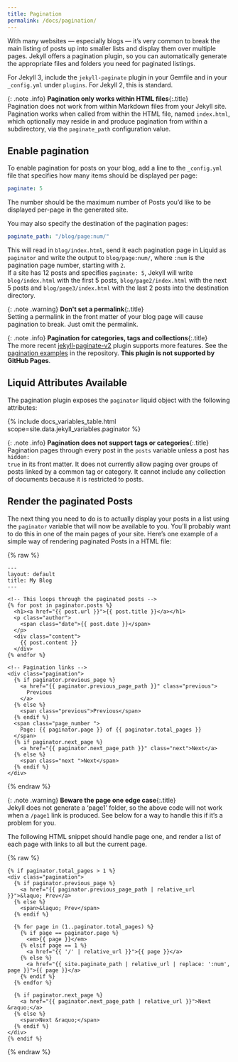 ```yaml
---
title: Pagination
permalink: /docs/pagination/
---
```


With many websites &mdash; especially blogs &mdash; it’s very common to
break the main listing of posts up into smaller lists and display them over
multiple pages. Jekyll offers a pagination plugin, so you can automatically
generate the appropriate files and folders you need for paginated listings.

For Jekyll 3, include the `jekyll-paginate` plugin in your Gemfile and in
your `_config.yml` under `plugins`. For Jekyll 2, this is standard.

{: .note .info}
**Pagination only works within HTML files**{:.title}<br>
Pagination does not work from within Markdown files from
your Jekyll site. Pagination works when called from within the HTML
file, named <code>index.html</code>, which optionally may reside in and
produce pagination from within a subdirectory, via the
<code>paginate_path</code> configuration value.

## Enable pagination

To enable pagination for posts on your blog, add a line to the `_config.yml` file that
specifies how many items should be displayed per page:

```yaml
paginate: 5
```

The number should be the maximum number of Posts you’d like to be displayed
per-page in the generated site.

You may also specify the destination of the pagination pages:

```yaml
paginate_path: "/blog/page:num/"
```

This will read in `blog/index.html`, send it each pagination page in Liquid as
`paginator` and write the output to `blog/page:num/`, where `:num` is the
pagination page number, starting with `2`. <br/>
If a site has 12 posts and specifies `paginate: 5`, Jekyll will write `blog/index.html`
with the first 5 posts, `blog/page2/index.html` with the next 5 posts and
`blog/page3/index.html` with the last 2 posts into the destination directory.

{: .note .warning}
**Don't set a permalink**{:.title}<br>
Setting a permalink in the front matter of your blog page will cause
pagination to break. Just omit the permalink.

{: .note .info}
**Pagination for categories, tags and collections**{:.title}<br>
The more recent <a href="https://github.com/sverrirs/jekyll-paginate-v2">
jekyll-paginate-v2</a> plugin supports more features. See the
<a href="https://github.com/sverrirs/jekyll-paginate-v2/tree/master/examples">
pagination examples</a> in the repository. <strong>This plugin is not
supported by GitHub Pages</strong>.

## Liquid Attributes Available

The pagination plugin exposes the `paginator` liquid object with the following
attributes:

{% include docs_variables_table.html scope=site.data.jekyll_variables.paginator %}

{: .note .info}
**Pagination does not support tags or categories**{:.title}<br>
Pagination pages through every post in the <code>posts</code>
variable unless a post has <code>hidden: true</code> in its front matter.
It does not currently allow paging over groups of posts linked
by a common tag or category. It cannot include any collection of
documents because it is restricted to posts.

## Render the paginated Posts

The next thing you need to do is to actually display your posts in a list using
the `paginator` variable that will now be available to you. You’ll probably
want to do this in one of the main pages of your site. Here’s one example of a
simple way of rendering paginated Posts in a HTML file:

{% raw %}
```liquid
---
layout: default
title: My Blog
---

<!-- This loops through the paginated posts -->
{% for post in paginator.posts %}
  <h1><a href="{{ post.url }}">{{ post.title }}</a></h1>
  <p class="author">
    <span class="date">{{ post.date }}</span>
  </p>
  <div class="content">
    {{ post.content }}
  </div>
{% endfor %}

<!-- Pagination links -->
<div class="pagination">
  {% if paginator.previous_page %}
    <a href="{{ paginator.previous_page_path }}" class="previous">
      Previous
    </a>
  {% else %}
    <span class="previous">Previous</span>
  {% endif %}
  <span class="page_number ">
    Page: {{ paginator.page }} of {{ paginator.total_pages }}
  </span>
  {% if paginator.next_page %}
    <a href="{{ paginator.next_page_path }}" class="next">Next</a>
  {% else %}
    <span class="next ">Next</span>
  {% endif %}
</div>
```
{% endraw %}

{: .note .warning}
**Beware the page one edge case**{:.title}<br>
Jekyll does not generate a ‘page1’ folder, so the above code will not work
when a <code>/page1</code> link is produced. See below for a way to handle
this if it’s a problem for you.

The following HTML snippet should handle page one, and render a list of each
page with links to all but the current page.

{% raw %}
```liquid
{% if paginator.total_pages > 1 %}
<div class="pagination">
  {% if paginator.previous_page %}
    <a href="{{ paginator.previous_page_path | relative_url }}">&laquo; Prev</a>
  {% else %}
    <span>&laquo; Prev</span>
  {% endif %}

  {% for page in (1..paginator.total_pages) %}
    {% if page == paginator.page %}
      <em>{{ page }}</em>
    {% elsif page == 1 %}
      <a href="{{ '/' | relative_url }}">{{ page }}</a>
    {% else %}
      <a href="{{ site.paginate_path | relative_url | replace: ':num', page }}">{{ page }}</a>
    {% endif %}
  {% endfor %}

  {% if paginator.next_page %}
    <a href="{{ paginator.next_page_path | relative_url }}">Next &raquo;</a>
  {% else %}
    <span>Next &raquo;</span>
  {% endif %}
</div>
{% endif %}
```
{% endraw %}
